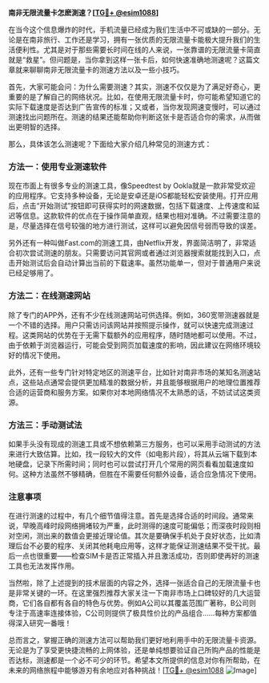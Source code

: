 **南非无限流量卡怎麽測速？[[TG💪+ @esim1088](https://t.me/s/esim1088)]**

在当今这个信息爆炸的时代，手机流量已经成为我们生活中不可或缺的一部分。无论是在南非旅行、工作还是学习，拥有一张优质的无限流量卡能极大提升我们的生活便利性。尤其是对于那些需要长时间在线的人来说，一张靠谱的无限流量卡简直就是“救星”。但问题是，当你拿到这样一张卡后，如何快速准确地测速呢？这篇文章就来聊聊南非无限流量卡的测速方法以及一些小技巧。

首先，大家可能会问：为什么需要测速？其实，测速不仅仅是为了满足好奇心，更重要的是了解自己的网络状况。比如，在使用无限流量卡时，你可能希望知道它的实际下载速度是否达到广告宣传的标准；又或者，当你发现网速变慢时，可以通过测速找出问题所在。测速的结果还能帮助你判断这张卡是否适合你的需求，从而做出更明智的选择。

那么，具体该怎么测速呢？下面给大家介绍几种常见的测速方式：

### 方法一：使用专业测速软件

现在市面上有很多专业的测速工具，像Speedtest by Ookla就是一款非常受欢迎的应用程序。它支持多种设备，无论是安卓还是iOS都能轻松安装使用。打开应用后，点击“开始测试”按钮即可获得实时的网速数据，包括下载速度、上传速度和延迟等信息。这款软件的优点在于操作简单直观，结果也相对准确。不过需要注意的是，尽量选择在信号较强的地方进行测试，这样可以避免因信号弱而导致的误差。

另外还有一种叫做Fast.com的测速工具，由Netflix开发，界面简洁明了，非常适合初次尝试测速的朋友。只需要访问其官网或者通过浏览器搜索就能找到入口，点击开始测试后会自动计算出当前的下载速率。虽然功能单一，但对于普通用户来说已经足够用了。

### 方法二：在线测速网站

除了专门的APP外，还有不少在线测速网站可供选择。例如，360宽带测速器就是一个不错的选择。用户只需访问该网站并按照提示操作，就可以快速完成测速过程。这类网站的优势在于无需下载额外的应用程序，随时随地都可以使用。不过，由于依赖于浏览器运行，可能会受到网页加载速度的影响，因此建议在网络环境较好的情况下使用。

此外，还有一些专门针对特定地区的测速平台，比如针对南非市场的某知名测速站点，这些站点通常会提供更加精准的数据分析，并且能够根据用户的地理位置推荐合适的运营商和服务方案。如果你对本地网络情况不太熟悉的话，不妨试试这类资源。

### 方法三：手动测试法

如果手头没有现成的测速工具或不想依赖第三方服务，也可以采用手动测试的方法来进行大致估算。比如，找一段较大的文件（如电影片段），将其从云端下载到本地硬盘，记录下所需时间；同时也可以尝试打开几个常用的网页看看加载速度如何。这种方法虽然不够精确，但胜在不需要任何额外设备，适合应急情况下使用。

### 注意事项

在进行测速的过程中，有几个细节值得注意。首先是选择合适的时间段。通常来说，早晚高峰时段网络拥堵较为严重，此时测得的速度可能偏低；而深夜时段则相对空闲，测出来的数值会更接近理论值。其次是要确保手机处于良好状态，比如清理后台不必要的程序、关闭其他耗电应用等，这样才能保证测速结果不受干扰。最后一点也很重要——检查SIM卡是否正常插入并且激活成功，否则即使再好的测速工具也无法发挥作用。

当然啦，除了上述提到的技术层面的内容之外，选择一张适合自己的无限流量卡也是非常关键的一环。在这里强烈推荐大家关注一下南非市场上口碑较好的几大运营商，它们各自都有各自的特色与优势。例如A公司以其覆盖范围广著称，B公司则专注于高速率连接体验，C公司则提供了极具性价比的产品组合……每种方案都值得深入研究一番哦！

总而言之，掌握正确的测速方法可以帮助我们更好地利用手中的无限流量卡资源。无论是为了享受更快捷流畅的上网体验，还是单纯想要验证自己所购产品的性能是否达标，测速都是一个必不可少的环节。希望本文所提供的信息对你有所帮助，在未来的网络旅程中能够游刃有余地应对各种挑战！[[TG💪+ @esim1088](https://t.me/s/esim1088) ![Image](https://i.postimg.cc/4NQfJmqS/Snipaste-2025-05-13-00-14-12.png)]